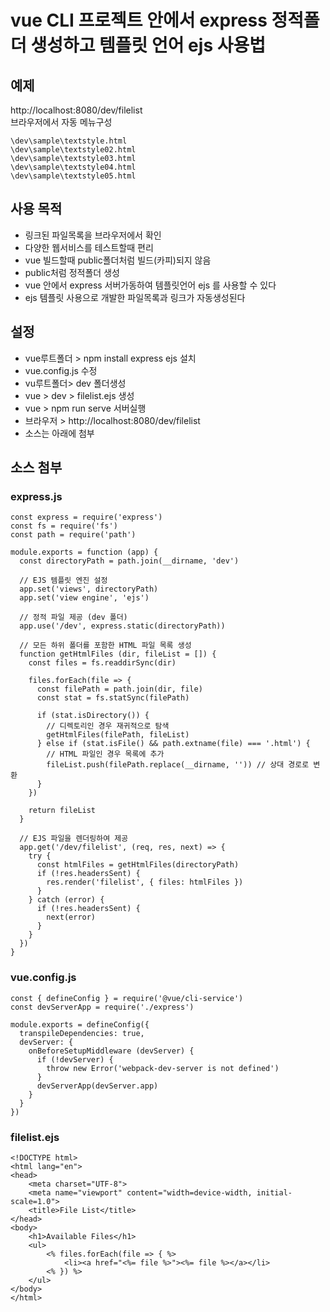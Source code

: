 # vue CLI 프로젝트 안에서 express 정적폴더 생성하고 템플릿 언어 ejs 사용법

## 예제
http://localhost:8080/dev/filelist  
브라우저에서 자동 메뉴구성
```
\dev\sample\textstyle.html
\dev\sample\textstyle02.html
\dev\sample\textstyle03.html
\dev\sample\textstyle04.html
\dev\sample\textstyle05.html
```

## 사용 목적
- 링크된 파일목록을 브라우저에서 확인
- 다양한 웹서비스를 테스트할때 편리
- vue 빌드할때 public폴더처럼 빌드(카피)되지 않음
- public처럼 정적폴더 생성
- vue 안에서 express 서버가동하여 템플릿언어 ejs 를 사용할 수 있다
- ejs 템플릿 사용으로 개발한 파일목록과 링크가 자동생성된다


## 설정
- vue루트폴더 > npm install express ejs  설치
- vue.config.js 수정
- vu루트폴더> dev 폴더생성
- vue > dev > filelist.ejs 생성
- vue > npm run serve 서버실행
- 브라우저 > http://localhost:8080/dev/filelist
- 소스는 아래에 첨부

## 소스 첨부

### express.js
```
const express = require('express')
const fs = require('fs')
const path = require('path')

module.exports = function (app) {
  const directoryPath = path.join(__dirname, 'dev')

  // EJS 템플릿 엔진 설정
  app.set('views', directoryPath)
  app.set('view engine', 'ejs')

  // 정적 파일 제공 (dev 폴더)
  app.use('/dev', express.static(directoryPath))

  // 모든 하위 폴더를 포함한 HTML 파일 목록 생성
  function getHtmlFiles (dir, fileList = []) {
    const files = fs.readdirSync(dir)

    files.forEach(file => {
      const filePath = path.join(dir, file)
      const stat = fs.statSync(filePath)

      if (stat.isDirectory()) {
        // 디렉토리인 경우 재귀적으로 탐색
        getHtmlFiles(filePath, fileList)
      } else if (stat.isFile() && path.extname(file) === '.html') {
        // HTML 파일인 경우 목록에 추가
        fileList.push(filePath.replace(__dirname, '')) // 상대 경로로 변환
      }
    })

    return fileList
  }

  // EJS 파일을 렌더링하여 제공
  app.get('/dev/filelist', (req, res, next) => {
    try {
      const htmlFiles = getHtmlFiles(directoryPath)
      if (!res.headersSent) {
        res.render('filelist', { files: htmlFiles })
      }
    } catch (error) {
      if (!res.headersSent) {
        next(error)
      }
    }
  })
}
```

### vue.config.js 

```
const { defineConfig } = require('@vue/cli-service')
const devServerApp = require('./express')

module.exports = defineConfig({
  transpileDependencies: true,
  devServer: {
    onBeforeSetupMiddleware (devServer) {
      if (!devServer) {
        throw new Error('webpack-dev-server is not defined')
      }
      devServerApp(devServer.app)
    }
  }
})

```
### filelist.ejs
```
<!DOCTYPE html>
<html lang="en">
<head>
    <meta charset="UTF-8">
    <meta name="viewport" content="width=device-width, initial-scale=1.0">
    <title>File List</title>
</head>
<body>
    <h1>Available Files</h1>
    <ul>
        <% files.forEach(file => { %>
            <li><a href="<%= file %>"><%= file %></a></li>
        <% }) %>
    </ul>
</body>
</html>

```

